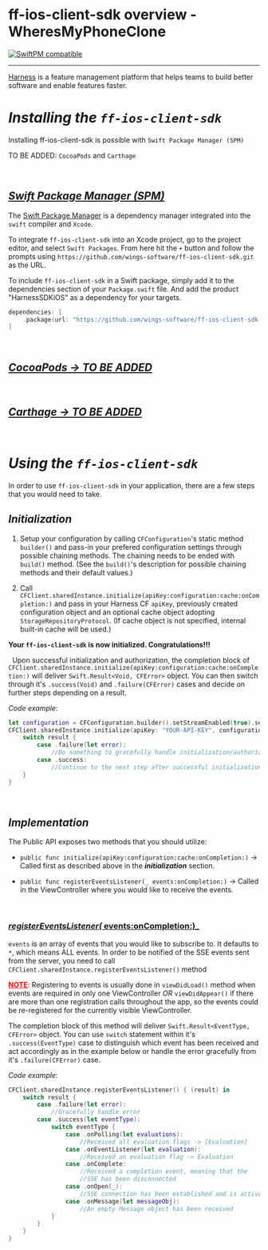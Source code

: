 # ff-ios-client-sdk overview - WheresMyPhoneClone

[![SwiftPM compatible](https://img.shields.io/badge/SwiftPM-compatible-4BC51D.svg?style=flat)](https://swift.org/package-manager/)

---
[Harness](https://www.harness.io/) is a feature management platform that helps teams to build better software and enable features faster.
&nbsp;
# _Installing the `ff-ios-client-sdk`_
Installing ff-ios-client-sdk is possible with `Swift Package Manager (SPM)`

TO BE ADDED: `CocoaPods` and `Carthage`

&nbsp;
## <u>_Swift Package Manager (SPM)_</u>
The [Swift Package Manager](https://swift.org/package-manager/) is a dependency manager integrated into the `swift` compiler and `Xcode`.

To integrate `ff-ios-client-sdk` into an Xcode project, go to the project editor, and select `Swift Packages`. From here hit the `+` button and follow the prompts using  `https://github.com/wings-software/ff-ios-client-sdk.git` as the URL.

To include `ff-ios-client-sdk` in a Swift package, simply add it to the dependencies section of your `Package.swift` file. And add the product "HarnessSDKiOS" as a dependency for your targets.

```Swift
dependencies: [
	.package(url: "https://github.com/wings-software/ff-ios-client-sdk.git", .upToNextMinor(from: "1.0.7"))
]
```
&nbsp;
## <u>_CocoaPods -> TO BE ADDED_</u>
&nbsp;
## <u>_Carthage -> TO BE ADDED_</u>

&nbsp;
# _Using the `ff-ios-client-sdk`_

In order to use `ff-ios-client-sdk` in your application, there are a few steps that you would need to take.

## **_Initialization_**
1. Setup your configuration by calling `CFConfiguration`'s static method `builder()` and pass-in your prefered configuration settings through possible chaining methods. The chaining needs to be ended with `build()` method. (See the `build()`'s description for possible chaining methods and their default values.)

2. Call `CFClient.sharedInstance.initialize(apiKey:configuration:cache:onCompletion:)` and pass in your Harness CF `apiKey`, previously created configuration object and an optional cache object adopting `StorageRepositoryProtocol`.
	(If cache object is not specified, internal built-in cache will be used.)

**Your `ff-ios-client-sdk` is now initialized. Congratulations!!!**

&nbsp;
Upon successful initialization and authorization, the completion block of `CFClient.sharedInstance.initialize(apiKey:configuration:cache:onCompletion:)` will deliver `Swift.Result<Void, CFError>` object. You can then switch through it's `.success(Void)` and `.failure(CFError)` cases and decide on further steps depending on a result.

_Code example:_
```Swift
let configuration = CFConfiguration.builder().setStreamEnabled(true).setTarget("HarnessSDKTestTarget").build()
CFClient.sharedInstance.initialize(apiKey: "YOUR-API-KEY", configuration: configuration) { (result) in
	switch result {
		case .failure(let error):
			//Do something to gracefully handle initialization/authorization failure
		case .success:
			//Continue to the next step after successful initialization/authorization  
	}
}
```
&nbsp;
## **_Implementation_**
The Public API exposes two methods that you should utilize:

* `public func initialize(apiKey:configuration:cache:onCompletion:)` -> Called first as described above in the **_initialization_** section.

* `public func registerEventsListener(_ events:onCompletion:)` -> Called in the ViewController where you would like to receive the events.

&nbsp;
### <u>_registerEventsListener(_ events:onCompletion:)_</u>
`events` is an array of events that you would like to subscribe to. It defaults to `*`, which means ALL events. 
In order to be notified of the SSE events sent from the server, you need to call `CFClient.sharedInstance.registerEventsListener()` method 

<u style="color:red">**NOTE**</u>: Registering to events is usually done in `viewDidLoad()` method when events are required in only one ViewController _OR_ `viewDidAppear()` if there are more than one registration calls throughout the app, so the events could be re-registered for the currently visible ViewController.

The completion block of this method will deliver `Swift.Result<EventType, CFError>` object. You can use `switch` statement within it's `.success(EventType)` case to distinguish which event has been received and act accordingly as in the example below or handle the error gracefully from it's `.failure(CFError)` case.

_Code example:_
```Swift
CFClient.sharedInstance.registerEventsListener() { (result) in
	switch result {
		case .failure(let error):
			//Gracefully handle error
		case .success(let eventType):
			switch eventType {
				case .onPolling(let evaluations):
					//Received all evaluation flags -> [Evaluation]
				case .onEventListener(let evaluation):
					//Received an evaluation flag -> Evaluation
				case .onComplete:
					//Received a completion event, meaning that the 
					//SSE has been disconnected
				case .onOpen(_):
					//SSE connection has been established and is active
				case .onMessage(let messageObj):
					//An empty Message object has been received
			}
		}
	}
}
```
